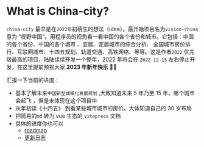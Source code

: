 # What is China-city?

`china-city` 最早是在`2022年`初萌生的想法（idea）。最开始项目名为`vision-china` 意为 “视野中国”。用程序员的视角看一看中国的各个省份和城市。它包括：中国的各个省份、中国的各个城市 、宜居、定居城市的综合分析、 全国城市房价排行、互联网城市、十四五规划、轨道交通、高铁网络、等等。这是作者`2022` 优先级最高的项目，陆陆续续开发一个整年，2022 年将会在 `2022-12-15` 左右停止开发，在这里提前预祝大家 **2023 年新年快乐** 🎉🎉

汇报一下当前的进度：

- 基本了解未来`中国新型城镇化发展规划` ,大致知道未来 5 年乃至 15 年，哪个城市会起飞 ，但是未体现在这个项目中
- 从年初读《十四五》 到看某些城市城市的房价，大体知道自己的 30 岁布局
- 把简易的`md` 转为 vue 生态的 `vitepress` 文档
- 具体的进度你也可以
  - [roadmap](https://github.com/yayxs/china-city/issues/1)
  - [更新日志](./update-doc.md)
